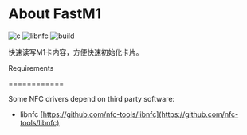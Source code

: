# About FastM1

![c](https://img.shields.io/badge/language-c-blue.svg)    ![libnfc](https://img.shields.io/librariesio/release/homebrew/libnfc/1.7.1)    ![build](https://img.shields.io/travis/Oakwen/fastm1/master)

快速读写M1卡内容，方便快速初始化卡片。

Requirements

============

Some NFC drivers depend on third party software:

* libnfc [https://github.com/nfc-tools/libnfc](https://github.com/nfc-tools/libnfc)
